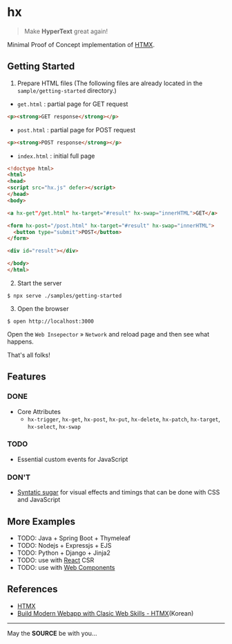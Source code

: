 hx
==

> Make **HyperText** great again!

Minimal Proof of Concept implementation of [HTMX](https://htmx.org/).

## Getting Started

1. Prepare HTML files
(The following files are already located in the `sample/getting-started` directory.)

* `get.html` : partial page for GET request
```html
<p><strong>GET response</strong></p>
```

* `post.html` : partial page for POST request
```html
<p><strong>POST response</strong></p>
```

* `index.html` : initial full page
```html
<!doctype html>
<html>
<head>
<script src="hx.js" defer></script>
</head>
<body>

<a hx-get"/get.html" hx-target="#result" hx-swap="innerHTML">GET</a>

<form hx-post="/post.html" hx-target="#result" hx-swap="innerHTML">
  <button type="submit">POST</button>
</form>

<div id="result"></div>

</body>
</html>
```

2. Start the server

```
$ npx serve ./samples/getting-started
```

3. Open the browser

```
$ open http://localhost:3000
```

Open the `Web Insepector` &raquo; `Network` and reload page and then see what happens.


That's all folks!


## Features

### DONE

* Core Attributes
  - `hx-trigger`, `hx-get`, `hx-post`, `hx-put`, `hx-delete`, `hx-patch`, `hx-target`, `hx-select`, `hx-swap`

### TODO

* Essential custom events for JavaScript

### DON'T

* [Syntatic sugar](https://en.wikipedia.org/wiki/Syntactic_sugar) for visual effects and timings that can be done with CSS and JavaScript


## More Examples

* TODO: Java + Spring Boot + Thymeleaf
* TODO: Nodejs + Expressjs + EJS
* TODO: Python + Django + Jinja2
* TODO: use with [React](https://react.dev/) CSR
* TODO: use with [Web Components](https://developer.mozilla.org/en-US/docs/Web/Web_Components/)


## References

- [HTMX](https://htmx.org/)
- [Build Modern Webapp with Clasic Web Skills - HTMX](https://www.slideshare.net/slideshow/htmx-2024/274315966)(Korean)

---
May the **SOURCE** be with you...
